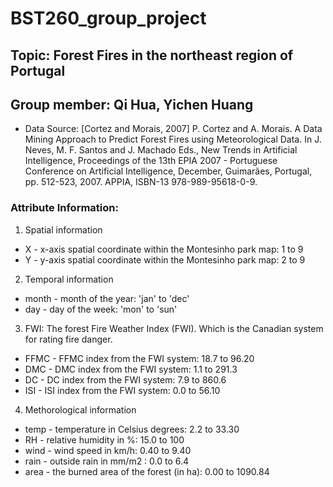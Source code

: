 # BST260_group_project
## Topic: Forest Fires in the northeast region of Portugal
## Group member: Qi Hua, Yichen Huang

* Data Source: [Cortez and Morais, 2007] P. Cortez and A. Morais. A Data Mining Approach to Predict Forest Fires using Meteorological Data. In J. Neves, M. F. Santos and J. Machado Eds., New Trends in Artificial Intelligence, Proceedings of the 13th EPIA 2007 - Portuguese Conference on Artificial Intelligence, December, Guimarães, Portugal, pp. 512-523, 2007. APPIA, ISBN-13 978-989-95618-0-9.

### Attribute Information:
1. Spatial information
* X - x-axis spatial coordinate within the Montesinho park map: 1 to 9
* Y - y-axis spatial coordinate within the Montesinho park map: 2 to 9

2. Temporal information
* month - month of the year: 'jan' to 'dec'
* day - day of the week: 'mon' to 'sun'

3. FWI: The forest Fire Weather Index (FWI). Which is the Canadian system for rating fire danger.
* FFMC - FFMC index from the FWI system: 18.7 to 96.20
* DMC - DMC index from the FWI system: 1.1 to 291.3
* DC - DC index from the FWI system: 7.9 to 860.6
* ISI - ISI index from the FWI system: 0.0 to 56.10

4. Methorological information
* temp - temperature in Celsius degrees: 2.2 to 33.30
* RH - relative humidity in %: 15.0 to 100
* wind - wind speed in km/h: 0.40 to 9.40
* rain - outside rain in mm/m2 : 0.0 to 6.4
* area - the burned area of the forest (in ha): 0.00 to 1090.84